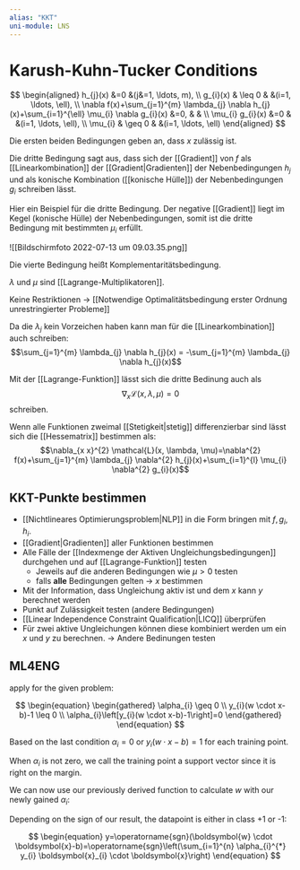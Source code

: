 ```yaml
---
alias: "KKT"
uni-module: LNS
---
```


# Karush-Kuhn-Tucker Conditions

$$
\begin{aligned}
h_{j}(x) &=0 &(j&=1, \ldots, m), \\
g_{i}(x) & \leq 0 & &(i=1, \ldots, \ell), \\
\nabla f(x)+\sum_{j=1}^{m} \lambda_{j} \nabla h_{j}(x)+\sum_{i=1}^{\ell} \mu_{i} \nabla g_{i}(x) &=0, & & \\
\mu_{i} g_{i}(x) &=0 & &(i=1, \ldots, \ell), \\
\mu_{i} & \geq 0 & &(i=1, \ldots, \ell)
\end{aligned}
$$

Die ersten beiden Bedingungen geben an, dass $x$ zulässig ist.

Die dritte Bedingung sagt aus, dass sich der [[Gradient]] von $f$ als [[Linearkombination]] der [[Gradient|Gradienten]] der Nebenbedingungen $h_j$ und als konische Kombination ([[konische Hülle]]) der Nebenbedingungen $g_i$ schreiben lässt.

Hier ein Beispiel für die dritte Bedingung. Der negative [[Gradient]] liegt im Kegel (konische Hülle) der Nebenbedingungen, somit ist die dritte Bedingung mit bestimmten $\mu_i$ erfüllt.

![[Bildschirmfoto 2022-07-13 um 09.03.35.png]]

Die vierte Bedingung heißt Komplementaritätsbedingung.

$\lambda$ und $\mu$ sind [[Lagrange-Multiplikatoren]].

Keine Restriktionen → [[Notwendige Optimalitätsbedingung erster Ordnung unrestringierter Probleme]]

Da die $\lambda_j$ kein Vorzeichen haben kann man für die [[Linearkombination]] auch schreiben:
$$\sum_{j=1}^{m} \lambda_{j} \nabla h_{j}(x) = -\sum_{j=1}^{m} \lambda_{j} \nabla h_{j}(x)$$

Mit der [[Lagrange-Funktion]] lässt sich die dritte Bedinung auch als
$$\nabla_{x} \mathcal{L}(x, \lambda, \mu)=0$$
schreiben.

Wenn alle Funktionen zweimal [[Stetigkeit|stetig]] differenzierbar sind lässt sich die [[Hessematrix]] bestimmen als:
$$\nabla_{x x}^{2} \mathcal{L}(x, \lambda, \mu)=\nabla^{2} f(x)+\sum_{j=1}^{m} \lambda_{j} \nabla^{2} h_{j}(x)+\sum_{i=1}^{l} \mu_{i} \nabla^{2} g_{i}(x)$$

## KKT-Punkte bestimmen

- [[Nichtlineares Optimierungsproblem|NLP]] in die Form bringen mit $f,g_i,h_i$.
- [[Gradient|Gradienten]] aller Funktionen bestimmen
- Alle Fälle der [[Indexmenge der Aktiven Ungleichungsbedingungen]] durchgehen und auf [[Lagrange-Funktion]] testen
  - Jeweils auf die anderen Bedingungen wie $\mu >0$ testen
  - falls **alle** Bedingungen gelten → $x$ bestimmen
- Mit der Information, dass Ungleichung aktiv ist und dem $x$ kann $y$ berechnet werden
- Punkt auf Zulässigkeit testen (andere Bedingungen)
- [[Linear Independence Constraint Qualification|LICQ]] überprüfen
- Für zwei aktive Ungleichungen können diese kombiniert werden um ein $x$ und $y$ zu berechnen. → Andere Bedinungen testen

## ML4ENG

apply for the given problem:

$$
\begin{equation}
\begin{gathered}
\alpha_{i} \geq 0 \\
y_{i}(w \cdot x-b)-1 \leq 0 \\
\alpha_{i}\left[y_{i}(w \cdot x-b)-1\right]=0
\end{gathered}
\end{equation}
$$

Based on the last condition $\alpha _i = 0$ or $y_i(w \cdot x -b) = 1$ for each training point.

When $\alpha _i$ is not zero, we call the training point a support vector since it is right on the margin.

We can now use our previously derived function to calculate $w$ with our newly gained $\alpha _i$:

Depending on the sign of our result, the datapoint is either in class +1 or -1:

$$
\begin{equation}
y=\operatorname{sgn}(\boldsymbol{w} \cdot \boldsymbol{x}-b)=\operatorname{sgn}\left(\sum_{i=1}^{n} \alpha_{i}^{*} y_{i} \boldsymbol{x}_{i} \cdot \boldsymbol{x}\right)
\end{equation}
$$
